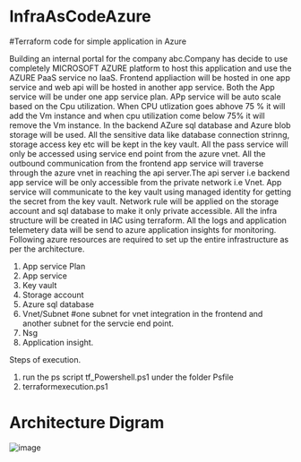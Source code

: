 # InfraAsCodeAzure
#Terraform code for simple application in Azure

Building an internal portal for the company abc.Company has decide to use completely MICROSOFT AZURE platform to host this application and use the AZURE PaaS service no IaaS. Frontend appliaction will be hosted in one app service and web api will be hosted in another app service. Both the App service will be under one app service plan. APp service will be auto scale based on the Cpu utilization. When CPU utlization goes abhove 75 % it will add the Vm instance and when cpu utilization come below 75% it will remove the Vm instance. In the backend AZure sql database and Azure blob storage will be used. All the sensitive data like database connection strinng, storage access key etc will be kept in the key vault. All the pass service will only be accessed using service end point from the azure vnet. All the outbound communication from the frontend app service will traverse through the azure vnet in reaching the api server.The api server i.e backend app service will be only accessible from the private network i.e Vnet. App service will communicate to the key vault using managed identity for getting the secret from the key vault. Network rule will be applied on the storage account and sql database to make it only private accessible. All the infra structure will be created in IAC using terraform. All the logs and application telemetery data will be send to azure application insights for monitoring.
Following azure resources are required to set up the entire infrastructure as per the architecture.

1. App service Plan
2. App service
3. Key vault
4. Storage account
5. Azure sql database
6. Vnet/Subnet #one subnet for vnet integration in the frontend and another subnet for the servcie end point.
7. Nsg 
8. Application insight.

Steps of execution.
1. run the ps script tf_Powershell.ps1 under the folder Psfile
2. terraformexecution.ps1 

# Architecture Digram

![image](https://github.com/kumar-rakesh23/IAAC-Azure/assets/33743858/c90f1db3-0477-4706-bf41-35fb681c5b9d)
